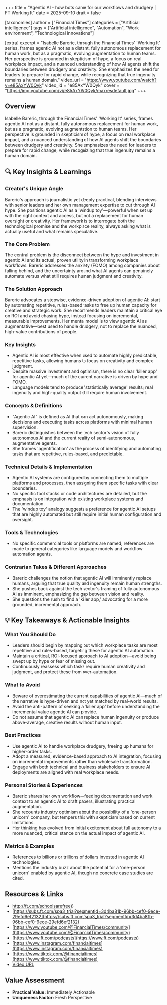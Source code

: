 +++
title = "Agentic AI - how bots came for our workflows and drudgery | FT Working It"
date = 2025-09-10
draft = false

[taxonomies]
author = ["Financial Times"]
categories = ["Artificial intelligence"]
tags = ["Artificial intelligence", "Automation", "Work environment", "Technological innovations"]

[extra]
excerpt = "Isabelle Bareric, through the Financial Times' 'Working It' series, frames agentic AI not as a distant, fully autonomous replacement for human work, but as a pragmatic, evolving augmentation to human teams. Her perspective is grounded in skepticism of hype, a focus on real workplace impact, and a nuanced understanding of how AI agents shift the boundaries between drudgery and creativity. She emphasizes the need for leaders to prepare for rapid change, while recognizing that true ingenuity remains a human domain."
video_url = "https://www.youtube.com/watch?v=e85AxYW0Qyk"
video_id = "e85AxYW0Qyk"
cover = "https://img.youtube.com/vi/e85AxYW0Qyk/maxresdefault.jpg"
+++

## Overview

Isabelle Bareric, through the Financial Times' 'Working It' series, frames agentic AI not as a distant, fully autonomous replacement for human work, but as a pragmatic, evolving augmentation to human teams. Her perspective is grounded in skepticism of hype, a focus on real workplace impact, and a nuanced understanding of how AI agents shift the boundaries between drudgery and creativity. She emphasizes the need for leaders to prepare for rapid change, while recognizing that true ingenuity remains a human domain.

## 🔍 Key Insights & Learnings

### Creator's Unique Angle
Bareric's approach is journalistic yet deeply practical, blending interviews with senior leaders and her own management expertise to cut through AI hype. She positions agentic AI as a 'windup toy'—powerful when set up with the right context and access, but not a replacement for human oversight or creativity. Her framework is to interrogate both the technological promise and the workplace reality, always asking what is actually useful and what remains speculative.

### The Core Problem
The central problem is the disconnect between the hype and investment in agentic AI and its actual, proven utility in transforming workplace workflows. Bareric addresses the anxiety (FOMO) among companies about falling behind, and the uncertainty around what AI agents can genuinely automate versus what still requires human judgment and creativity.

### The Solution Approach
Bareric advocates a stepwise, evidence-driven adoption of agentic AI: start by automating repetitive, rules-based tasks to free up human capacity for creative and strategic work. She recommends leaders maintain a critical eye on ROI and avoid chasing hype, instead focusing on incremental, measurable improvements. Her mental model is to view agentic AI as augmentative—best used to handle drudgery, not to replace the nuanced, high-value contributions of people.

### Key Insights
- Agentic AI is most effective when used to automate highly predictable, repetitive tasks, allowing humans to focus on creativity and complex judgment.
- Despite massive investment and optimism, there is no clear 'killer app' for agentic AI yet—much of the current narrative is driven by hype and FOMO.
- Language models tend to produce 'statistically average' results; real ingenuity and high-quality output still require human involvement.

### Concepts & Definitions
- "Agentic AI" is defined as AI that can act autonomously, making decisions and executing tasks across platforms with minimal human supervision.
- Bareric distinguishes between the tech sector's vision of fully autonomous AI and the current reality of semi-autonomous, augmentative agents.
- She frames 'agentification' as the process of identifying and automating tasks that are repetitive, rules-based, and predictable.

### Technical Details & Implementation
- Agentic AI systems are configured by connecting them to multiple platforms and processes, then assigning them specific tasks with clear boundaries.
- No specific tool stacks or code architectures are detailed, but the emphasis is on integration with existing workplace systems and documentation.
- The 'windup toy' analogy suggests a preference for agentic AI setups that are highly automated but still require initial human configuration and oversight.

### Tools & Technologies
- No specific commercial tools or platforms are named; references are made to general categories like language models and workflow automation agents.

### Contrarian Takes & Different Approaches
- Bareric challenges the notion that agentic AI will imminently replace humans, arguing that true quality and ingenuity remain human strengths.
- She pushes back against the tech sector's framing of fully autonomous AI as imminent, emphasizing the gap between vision and reality.
- She questions the rush to find a 'killer app,' advocating for a more grounded, incremental approach.

## 💡 Key Takeaways & Actionable Insights

### What You Should Do
- Leaders should begin by mapping out which workplace tasks are most repetitive and rules-based, targeting these for agentic AI automation.
- Maintain a critical, ROI-focused approach to AI adoption—avoid being swept up by hype or fear of missing out.
- Continuously reassess which tasks require human creativity and judgment, and protect these from over-automation.

### What to Avoid
- Beware of overestimating the current capabilities of agentic AI—much of the narrative is hype-driven and not yet matched by real-world results.
- Avoid the anti-pattern of seeking a 'killer app' before understanding the incremental value agentic AI can provide.
- Do not assume that agentic AI can replace human ingenuity or produce above-average, creative results without human input.

### Best Practices
- Use agentic AI to handle workplace drudgery, freeing up humans for higher-order tasks.
- Adopt a measured, evidence-based approach to AI integration, focusing on incremental improvements rather than wholesale transformation.
- Engage with both technical and business stakeholders to ensure AI deployments are aligned with real workplace needs.

### Personal Stories & Experiences
- Bareric shares her own workflow—feeding documentation and work context to an agentic AI to draft papers, illustrating practical augmentation.
- She recounts industry optimism about the possibility of a 'one-person unicorn' company, but tempers this with skepticism based on current limitations.
- Her thinking has evolved from initial excitement about full autonomy to a more nuanced, critical stance on the actual impact of agentic AI.

### Metrics & Examples
- References to billions or trillions of dollars invested in agentic AI technologies.
- Mentions the industry buzz about the potential for a 'one-person unicorn' enabled by agentic AI, though no concrete case studies are cited.

## Resources & Links

- [http://ft.com/schoolsarefree)](http://ft.com/schoolsarefree))
- [https://subs.ft.com/spa3_trial?segmentId=3d4ba81b-96bb-cef0-9ece-29efd6ef2132](https://subs.ft.com/spa3_trial?segmentId=3d4ba81b-96bb-cef0-9ece-29efd6ef2132)
- [https://www.youtube.com/@FinancialTimes/community](https://www.youtube.com/@FinancialTimes/community)
- [https://www.ft.com/podcasts](https://www.ft.com/podcasts)
- [https://www.instagram.com/financialtimes](https://www.instagram.com/financialtimes)
- [https://www.tiktok.com/@financialtimes](https://www.tiktok.com/@financialtimes)
- [Video URL](https://www.youtube.com/watch?v=e85AxYW0Qyk)

## Value Assessment
- **Practical Value:** Immediately Actionable
- **Uniqueness Factor:** Fresh Perspective

